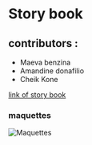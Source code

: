 # Story book

## contributors :
- Maeva benzina
- Amandine donafilio
- Cheik Kone

[link of story book](https://storybook-bdk.netlify.app/?path=/story/couleurs-couleurs--couleurs)


### maquettes

![Maquettes](Twitch-Style-Guide.png")

